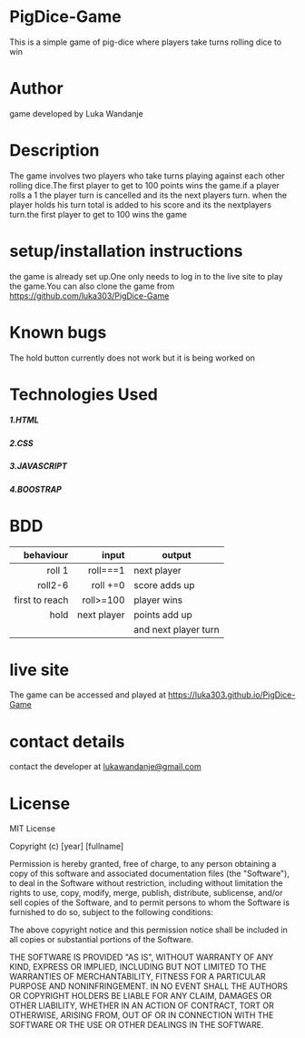 # PigDice-Game
This is a simple game of pig-dice where players take turns rolling dice to win
# Author
game developed by Luka Wandanje
# Description
The game involves two players who take turns playing against each other rolling dice.The first player to get to 100 points wins the game.if a player rolls a 1 the player turn is cancelled and its the next players turn. when the player holds his turn total is added to his score and its the nextplayers turn.the first player to get to 100 wins the game
# setup/installation instructions
the game is already set up.One only needs to log in to the live site to play the game.You can also clone the game from  https://github.com/luka303/PigDice-Game
# Known bugs
The hold button currently does not work but it is being worked on
# Technologies Used
 ##### 1.HTML
 ##### 2.CSS
 ##### 3.JAVASCRIPT
 ##### 4.BOOSTRAP
# BDD
|   behaviour    |   input    |  output            |
|---------------:|-----------:|--------------------|
|roll 1          |roll===1    |next player         |
|roll2-6         |roll  +=0   |score adds up       |
|first to reach  |roll>=100   |player wins         |
|hold            |next player |points add up       |
|                |            |and next player turn|
# live site
The game can be accessed and played at https://luka303.github.io/PigDice-Game

# contact details
contact the developer at lukawandanje@gmail.com
# License
MIT License

Copyright (c) [year] [fullname]

Permission is hereby granted, free of charge, to any person obtaining a copy
of this software and associated documentation files (the "Software"), to deal
in the Software without restriction, including without limitation the rights
to use, copy, modify, merge, publish, distribute, sublicense, and/or sell
copies of the Software, and to permit persons to whom the Software is
furnished to do so, subject to the following conditions:

The above copyright notice and this permission notice shall be included in all
copies or substantial portions of the Software.

THE SOFTWARE IS PROVIDED "AS IS", WITHOUT WARRANTY OF ANY KIND, EXPRESS OR
IMPLIED, INCLUDING BUT NOT LIMITED TO THE WARRANTIES OF MERCHANTABILITY,
FITNESS FOR A PARTICULAR PURPOSE AND NONINFRINGEMENT. IN NO EVENT SHALL THE
AUTHORS OR COPYRIGHT HOLDERS BE LIABLE FOR ANY CLAIM, DAMAGES OR OTHER
LIABILITY, WHETHER IN AN ACTION OF CONTRACT, TORT OR OTHERWISE, ARISING FROM,
OUT OF OR IN CONNECTION WITH THE SOFTWARE OR THE USE OR OTHER DEALINGS IN THE
SOFTWARE.
